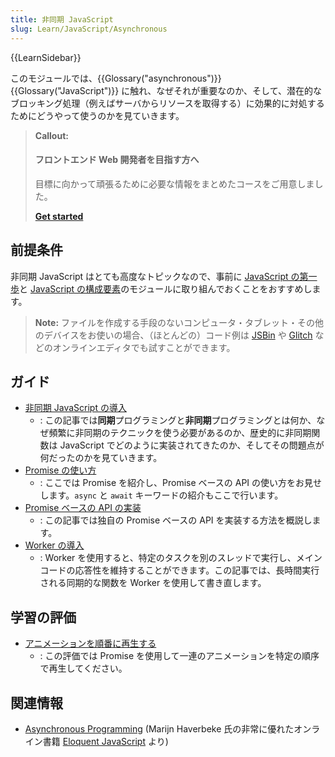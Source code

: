 ```yaml
---
title: 非同期 JavaScript
slug: Learn/JavaScript/Asynchronous
---
```

{{LearnSidebar}}

このモジュールでは、{{Glossary("asynchronous")}} {{Glossary("JavaScript")}} に触れ、なぜそれが重要なのか、そして、潜在的なブロッキング処理（例えばサーバからリソースを取得する）に効果的に対処するためにどうやって使うのかを見ていきます。

> **Callout:**
>
> #### フロントエンド Web 開発者を目指す方へ
>
> 目標に向かって頑張るために必要な情報をまとめたコースをご用意しました。
>
> [**Get started**](/ja/docs/Learn/Front-end_web_developer)

## 前提条件

非同期 JavaScript はとても高度なトピックなので、事前に [JavaScript の第一歩](/ja/docs/Learn/JavaScript/First_steps)と [JavaScript の構成要素](/ja/docs/Learn/JavaScript/Building_blocks)のモジュールに取り組んでおくことをおすすめします。

> **Note:** ファイルを作成する手段のないコンピュータ・タブレット・その他のデバイスをお使いの場合、（ほとんどの）コード例は [JSBin](https://jsbin.com/) や [Glitch](https://glitch.com) などのオンラインエディタでも試すことができます。

## ガイド

- [非同期 JavaScript の導入](/ja/docs/Learn/JavaScript/Asynchronous/Introducing)
  - : この記事では**同期**プログラミングと**非同期**プログラミングとは何か、なぜ頻繁に非同期のテクニックを使う必要があるのか、歴史的に非同期関数は JavaScript でどのように実装されてきたのか、そしてその問題点が何だったのかを見ていきます。
- [Promise の使い方](/ja/docs/Learn/JavaScript/Asynchronous/Promises)
  - : ここでは Promise を紹介し、Promise ベースの API の使い方をお見せします。`async` と `await` キーワードの紹介もここで行います。
- [Promise ベースの API の実装](/ja/docs/Learn/JavaScript/Asynchronous/Implementing_a_promise-based_API)
  - : この記事では独自の Promise ベースの API を実装する方法を概説します。
- [Worker の導入](/ja/docs/Learn/JavaScript/Asynchronous/Introducing_workers)
  - : Worker を使用すると、特定のタスクを別のスレッドで実行し、メインコードの応答性を維持することができます。この記事では、長時間実行される同期的な関数を Worker を使用して書き直します。

## 学習の評価

- [アニメーションを順番に再生する](/ja/docs/Learn/JavaScript/Asynchronous/Sequencing_animations)
  - : この評価では Promise を使用して一連のアニメーションを特定の順序で再生してください。

## 関連情報

- [Asynchronous Programming](https://eloquentjavascript.net/11_async.html) (Marijn Haverbeke 氏の非常に優れたオンライン書籍 [Eloquent JavaScript](https://eloquentjavascript.net/) より)
